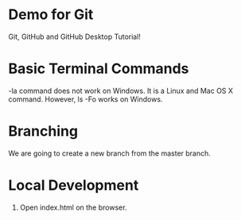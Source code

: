 # Demo for Git
Git, GitHub and GitHub Desktop Tutorial!
# Basic Terminal Commands
-la command does not work on Windows. It is a Linux and Mac OS X command. However, ls -Fo works on Windows.
# Branching
We are going to create a new branch from the master branch.
# Local Development
1. Open index.html on the browser.

